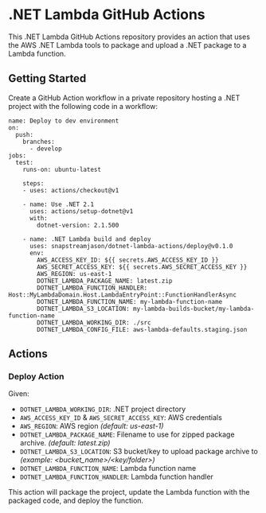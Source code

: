 # .NET Lambda GitHub Actions
This .NET Lambda GitHub Actions repository provides an action that uses the AWS .NET Lambda tools to package and upload a .NET package to a Lambda function.

## Getting Started

Create a GitHub Action workflow in a private repository hosting a .NET project with the following code in a workflow:

```
name: Deploy to dev environment
on:
  push:
    branches:
      - develop
jobs:
  test:
    runs-on: ubuntu-latest

    steps:
    - uses: actions/checkout@v1

    - name: Use .NET 2.1
      uses: actions/setup-dotnet@v1
      with:
        dotnet-version: 2.1.500

    - name: .NET Lambda build and deploy
      uses: snapstreamjason/dotnet-lambda-actions/deploy@v0.1.0
      env:
        AWS_ACCESS_KEY_ID: ${{ secrets.AWS_ACCESS_KEY_ID }}
        AWS_SECRET_ACCESS_KEY: ${{ secrets.AWS_SECRET_ACCESS_KEY }}
        AWS_REGION: us-east-1
        DOTNET_LAMBDA_PACKAGE_NAME: latest.zip
        DOTNET_LAMBDA_FUNCTION_HANDLER: Host::MyLambdaDomain.Host.LambdaEntryPoint::FunctionHandlerAsync
        DOTNET_LAMBDA_FUNCTION_NAME: my-lambda-function-name
        DOTNET_LAMBDA_S3_LOCATION: my-lambda-builds-bucket/my-lambda-function-name
        DOTNET_LAMBDA_WORKING_DIR: ./src
        DOTNET_LAMBDA_CONFIG_FILE: aws-lambda-defaults.staging.json
```

## Actions

### Deploy Action

Given:

* `DOTNET_LAMBDA_WORKING_DIR`: .NET project directory
* `AWS_ACCESS_KEY_ID` & `AWS_SECRET_ACCESS_KEY`: AWS credentials
* `AWS_REGION`: AWS region *(default: us-east-1)*
* `DOTNET_LAMBDA_PACKAGE_NAME`: Filename to use for zipped package archive. *(default: latest.zip)*
* `DOTNET_LAMBDA_S3_LOCATION`: S3 bucket/key to upload package archive to *(example: <bucket_name>/<key/folder>)*
* `DOTNET_LAMBDA_FUNCTION_NAME`: Lambda function name
* `DOTNET_LAMBDA_FUNCTION_HANDLER`: Lambda function handler

This action will package the project, update the Lambda function with the packaged code, and deploy the function.

